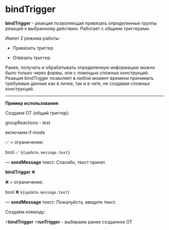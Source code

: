 # bindTrigger

**bindTrigger** - реакция позволяющая привязать определенные группы реакций к  выбранному действию. Работает с общими триггерами.

Имеет 2 режима работы:

* Привязать триггер

* Отвязать триггер

Ранее, получать и обрабатывать определенную информацию можно было только через формы, или с помощью сложных конструкций. Реакция bindTrigger  позволяет в любой момент времени принимать требуемые данные как в личке, так и в чате, не создавая сложных конструкций.

---

**Пример использования**

Создаем ОТ (общий триггер):

groupReactions - test

включаем if-mode

✅ = ограничение:

bool ✅ ```${update.message.text}```

— **sendMessage** текст: Спасибо, текст принят.

**bindTrigger** ❌

❌ = ограничение:

bool ❌ ```${update.message.text}```

— **sendMessage** текст: Пожалуйста, введите текст.

Создаем команду:

⚡️**bindTrigger**
⚡️**runTrigger** - выбираем ранее созданное ОТ




